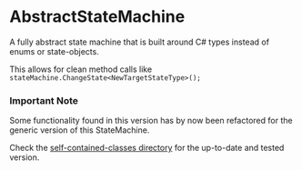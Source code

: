 # AbstractStateMachine

A fully abstract state machine that is built around C# types instead of enums or state-objects.

This allows for clean method calls like `stateMachine.ChangeState<NewTargetStateType>();`

### Important Note

Some functionality found in this version has by now been refactored for the generic version of this StateMachine.

Check the [self-contained-classes directory](https://github.com/SebastianStuhlberger/cs-classes/blob/main/self-contained-classes/StateMachine) for the up-to-date and tested version.
